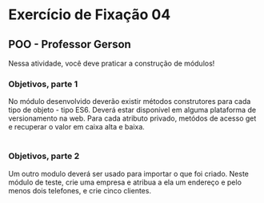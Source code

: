 # Exercício de Fixação 04
## POO - Professor Gerson 

Nessa atividade, você deve praticar a construção de módulos!
### Objetivos, parte 1
No módulo desenvolvido deverão existir métodos construtores para cada tipo de objeto - tipo ES6.
Deverá estar disponível em alguma plataforma de versionamento na web. Para cada atributo privado, metódos de acesso get e recuperar o valor em caixa alta e baixa. <br> <br>
### Objetivos, parte 2
Um outro modulo deverá ser usado para importar o que foi criado. Neste módulo de teste, crie uma empresa e atribua a ela um endereço e pelo menos dois telefones, e crie cinco clientes.
